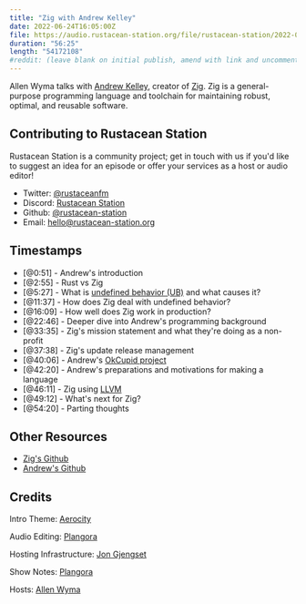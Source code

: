 ```yaml
---
title: "Zig with Andrew Kelley"
date: 2022-06-24T16:05:00Z
file: https://audio.rustacean-station.org/file/rustacean-station/2022-06-24-andrew-kelley.mp3
duration: "56:25"
length: "54172108"
#reddit: (leave blank on initial publish, amend with link and uncomment this line after Reddit thread has been posted)
---
```

Allen Wyma talks with [Andrew Kelley](https://andrewkelley.me/), creator of [Zig](https://ziglang.org/). Zig is a general-purpose programming language and toolchain for maintaining robust, optimal, and reusable software.

## Contributing to Rustacean Station

Rustacean Station is a community project; get in touch with us if you'd like to suggest an idea for an episode or offer your services as a host or audio editor!

- Twitter: [@rustaceanfm](https://twitter.com/rustaceanfm)
- Discord: [Rustacean Station](https://discord.gg/cHc3Gyc)
- Github: [@rustacean-station](https://github.com/rustacean-station/)
- Email: [hello@rustacean-station.org](mailto:hello@rustacean-station.org)

## Timestamps 
- [@0:51] - Andrew's introduction
- [@2:55] - Rust vs Zig
- [@5:27] - What is [undefined behavior (UB)](https://doc.rust-lang.org/reference/behavior-considered-undefined.html) and what causes it?
- [@11:37] - How does Zig deal with undefined behavior?
- [@16:09] - How well does Zig work in production?
- [@22:46] - Deeper dive into Andrew's programming background
- [@33:35] - Zig's mission statement and what they're doing as a non-profit
- [@37:38] - Zig's update release management
- [@40:06] - Andrew's [OkCupid project](https://andrewkelley.me/post/full-time-zig.html)
- [@42:20] - Andrew's preparations and motivations for making a language
- [@46:11] - Zig using [LLVM](https://llvm.org/)
- [@49:12] - What's next for Zig?
- [@54:20] - Parting thoughts

## Other Resources
- [Zig's Github](https://github.com/ziglang)
- [Andrew's Github](https://github.com/andrewrk)

## Credits
Intro Theme: [Aerocity](https://twitter.com/AerocityMusic)

Audio Editing: [Plangora](https://twitter.com/plangora)

Hosting Infrastructure: [Jon Gjengset](https://twitter.com/jonhoo/)

Show Notes: [Plangora](https://twitter.com/plangora)

Hosts: [Allen Wyma](https://twitter.com/allenwyma)
